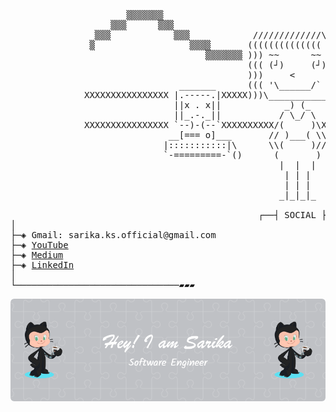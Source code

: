 <pre>
                      ▒▒▒▒▒▒▒                                         ▒▒▒▒      
                   ▒▒▒      ▒▒▒                                     ▒▒▒  ▒▒     
                ▒▒▒            ▒▒▒            /////////////\\\\     ▒▒    ▒▒▒▒▒▒
               ▒                  ▒▒▒▒       (((((((((((((( \\\\    ▒▒          
                                     ▒▒▒▒▒▒▒ ))) ~~      ~~  (((▒▒▒▒▒           
                                             ((( (┘)     (┘) )))                
                                             )))     <       (((                
                                _______      ((( '\______/`  )))                
              XXXXXXXXXXXXXXXX |.-----.|XXXXX)))\___________/((( XXXXXXXXXXXXXXX
                               ||x . x||            _) (_                       
                               ||_.-._||           / \_/ \                      
              XXXXXXXXXXXXXXXX `--)-(--`XXXXXXXXXX/(     )\XXXXXXXXXXXXXXXXXXXXX
                              __[=== o]___       // )___( \\                    
                             |:::::::::::|\      \\(     )//                    
                             `-=========-`()      (       )                     
                                                   |  |  |                      
                                                    | | |                       
                                                    | | |                       
                                                   _|_|_|_ 
                                               
                                               ┌──┤ SOCIAL ├─────────▰▰▰
│
├─◈ Gmail: sarika.ks.official@gmail.com
├─◈ <a href="https://www.youtube.com/@pickupwhereyouleft7647">YouTube</a>
├─◈ <a href="https://medium.com/@sarika.ks.official">Medium</a>
├─◈ <a href="https://www.linkedin.com/in/sarika-k-s-b094b61ba/">LinkedIn</a>
│
└───────────────────────────────▰▰▰                                                                           
</pre>
![](./github-header-image.png)
